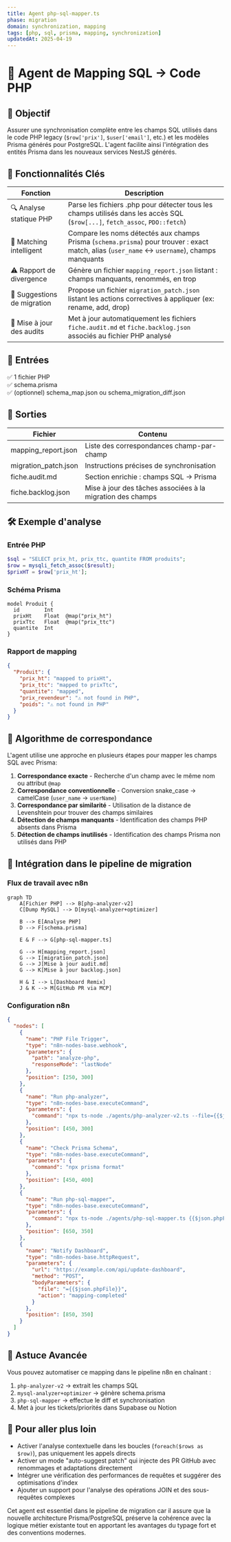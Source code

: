 ```yaml
---
title: Agent php-sql-mapper.ts
phase: migration
domain: synchronization, mapping
tags: [php, sql, prisma, mapping, synchronization]
updatedAt: 2025-04-19
---
```


# 🧠 Agent de Mapping SQL → Code PHP

## 🎯 Objectif

Assurer une synchronisation complète entre les champs SQL utilisés dans le code PHP legacy (`$row['prix']`, `$user['email']`, etc.) et les modèles Prisma générés pour PostgreSQL. L'agent facilite ainsi l'intégration des entités Prisma dans les nouveaux services NestJS générés.

## 🔎 Fonctionnalités Clés

| Fonction | Description |
|----------|-------------|
| 🔍 Analyse statique PHP | Parse les fichiers .php pour détecter tous les champs utilisés dans les accès SQL (`$row[...]`, `fetch_assoc`, `PDO::fetch`) |
| 🧬 Matching intelligent | Compare les noms détectés aux champs Prisma (`schema.prisma`) pour trouver : exact match, alias (`user_name` ↔ `username`), champs manquants |
| ⚠️ Rapport de divergence | Génère un fichier `mapping_report.json` listant : champs manquants, renommés, en trop |
| 🔁 Suggestions de migration | Propose un fichier `migration_patch.json` listant les actions correctives à appliquer (ex: rename, add, drop) |
| 📎 Mise à jour des audits | Met à jour automatiquement les fichiers `fiche.audit.md` et `fiche.backlog.json` associés au fichier PHP analysé |

## 📂 Entrées

✅ 1 fichier PHP  
✅ schema.prisma  
✅ (optionnel) schema_map.json ou schema_migration_diff.json

## 📄 Sorties

| Fichier | Contenu |
|---------|---------|
| mapping_report.json | Liste des correspondances champ-par-champ |
| migration_patch.json | Instructions précises de synchronisation |
| fiche.audit.md | Section enrichie : champs SQL → Prisma |
| fiche.backlog.json | Mise à jour des tâches associées à la migration des champs |

## 🛠️ Exemple d'analyse

### Entrée PHP

```php
$sql = "SELECT prix_ht, prix_ttc, quantite FROM produits";
$row = mysqli_fetch_assoc($result);
$prixHT = $row['prix_ht'];
```

### Schéma Prisma

```prisma
model Produit {
  id        Int
  prixHt    Float  @map("prix_ht")
  prixTtc   Float  @map("prix_ttc")
  quantite  Int
}
```

### Rapport de mapping

```json
{
  "Produit": {
    "prix_ht": "mapped to prixHt",
    "prix_ttc": "mapped to prixTtc",
    "quantite": "mapped",
    "prix_revendeur": "⚠️ not found in PHP",
    "poids": "⚠️ not found in PHP"
  }
}
```

## 🔄 Algorithme de correspondance

L'agent utilise une approche en plusieurs étapes pour mapper les champs SQL avec Prisma:

1. **Correspondance exacte** - Recherche d'un champ avec le même nom ou attribut `@map`
2. **Correspondance conventionnelle** - Conversion snake_case → camelCase (`user_name` → `userName`)
3. **Correspondance par similarité** - Utilisation de la distance de Levenshtein pour trouver des champs similaires
4. **Détection de champs manquants** - Identification des champs PHP absents dans Prisma
5. **Détection de champs inutilisés** - Identification des champs Prisma non utilisés dans PHP

## 🔄 Intégration dans le pipeline de migration

### Flux de travail avec n8n

```mermaid
graph TD
    A[Fichier PHP] --> B[php-analyzer-v2]
    C[Dump MySQL] --> D[mysql-analyzer+optimizer]
    
    B --> E[Analyse PHP]
    D --> F[schema.prisma]
    
    E & F --> G[php-sql-mapper.ts]
    
    G --> H[mapping_report.json]
    G --> I[migration_patch.json]
    G --> J[Mise à jour audit.md]
    G --> K[Mise à jour backlog.json]
    
    H & I --> L[Dashboard Remix]
    J & K --> M[GitHub PR via MCP]
```

### Configuration n8n

```json
{
  "nodes": [
    {
      "name": "PHP File Trigger",
      "type": "n8n-nodes-base.webhook",
      "parameters": {
        "path": "analyze-php",
        "responseMode": "lastNode"
      },
      "position": [250, 300]
    },
    {
      "name": "Run php-analyzer",
      "type": "n8n-nodes-base.executeCommand",
      "parameters": {
        "command": "npx ts-node ./agents/php-analyzer-v2.ts --file={{$json.phpFile}}"
      },
      "position": [450, 300]
    },
    {
      "name": "Check Prisma Schema",
      "type": "n8n-nodes-base.executeCommand",
      "parameters": {
        "command": "npx prisma format"
      },
      "position": [450, 400]
    },
    {
      "name": "Run php-sql-mapper",
      "type": "n8n-nodes-base.executeCommand",
      "parameters": {
        "command": "npx ts-node ./agents/php-sql-mapper.ts {{$json.phpFile}} ./prisma/schema.prisma ./output"
      },
      "position": [650, 350]
    },
    {
      "name": "Notify Dashboard",
      "type": "n8n-nodes-base.httpRequest",
      "parameters": {
        "url": "https://example.com/api/update-dashboard",
        "method": "POST",
        "bodyParameters": {
          "file": "={{$json.phpFile}}",
          "action": "mapping-completed"
        }
      },
      "position": [850, 350]
    }
  ]
}
```

## 🚀 Astuce Avancée

Vous pouvez automatiser ce mapping dans le pipeline n8n en chaînant :

1. `php-analyzer-v2` → extrait les champs SQL
2. `mysql-analyzer+optimizer` → génère schema.prisma
3. `php-sql-mapper` → effectue le diff et synchronisation
4. Met à jour les tickets/priorités dans Supabase ou Notion

## 📌 Pour aller plus loin

- Activer l'analyse contextuelle dans les boucles (`foreach($rows as $row)`), pas uniquement les appels directs
- Activer un mode "auto-suggest patch" qui injecte des PR GitHub avec renommages et adaptations directement
- Intégrer une vérification des performances de requêtes et suggérer des optimisations d'index
- Ajouter un support pour l'analyse des opérations JOIN et des sous-requêtes complexes

Cet agent est essentiel dans le pipeline de migration car il assure que la nouvelle architecture Prisma/PostgreSQL préserve la cohérence avec la logique métier existante tout en apportant les avantages du typage fort et des conventions modernes.
